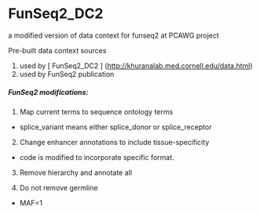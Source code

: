 # FunSeq2_DC2
a modified version of data context for funseq2 at PCAWG project

Pre-built data context sources
 1. used by [ FunSeq2_DC2 ] (http://khuranalab.med.cornell.edu/data.html)
 2. used by FunSeq2 publication 

##### FunSeq2 modifications:
1. Map current terms to sequence ontology terms
  * splice_variant means either splice_donor or splice_receptor
 
2. Change enhancer annotations to include tissue-specificity
  * code is modified to incorporate specific format.
 
3. Remove hierarchy and annotate all
 
4. Do not remove germline
  * MAF=1

